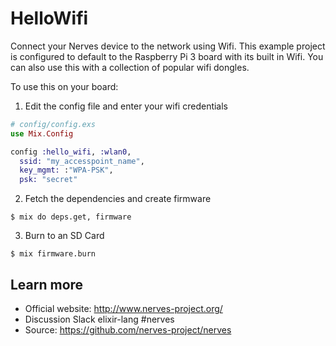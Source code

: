 # HelloWifi

Connect your Nerves device to the network using Wifi. This example project is configured to default to the Raspberry Pi 3 board with its built in Wifi. You can also use this with a collection of popular wifi dongles.

To use this on your board:
1. Edit the config file and enter your wifi credentials
```elixir
# config/config.exs
use Mix.Config

config :hello_wifi, :wlan0,
  ssid: "my_accesspoint_name",
  key_mgmt: :"WPA-PSK",
  psk: "secret"

```
2. Fetch the dependencies and create firmware
```
$ mix do deps.get, firmware
```
3. Burn to an SD Card
```
$ mix firmware.burn
```


## Learn more

  * Official website: http://www.nerves-project.org/
  * Discussion Slack elixir-lang #nerves
  * Source: https://github.com/nerves-project/nerves
